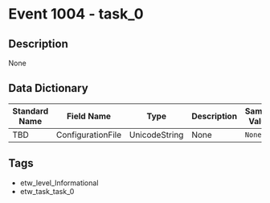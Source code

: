 # Event 1004 - task_0

## Description
None

## Data Dictionary
|Standard Name|Field Name|Type|Description|Sample Value|
|---|---|---|---|---|
|TBD|ConfigurationFile|UnicodeString|None|`None`|

## Tags
* etw_level_Informational
* etw_task_task_0